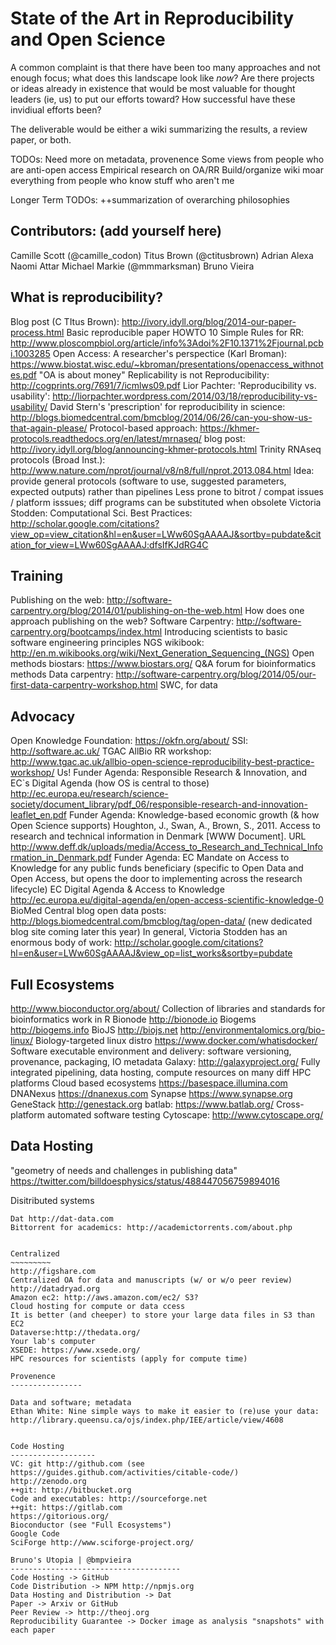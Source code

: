 State of the Art in Reproducibility and Open Science
===========================================
A common complaint is that there have been too many approaches and not enough focus; what does this landscape look like *now*?  Are there projects or ideas already in existence that would be most valuable for thought leaders (ie, us) to put our efforts toward? How successful have these invidiual efforts been?

The deliverable would be either a wiki summarizing the results, a review paper, or both.

TODOs:
Need more on metadata, provenence
Some views from people who are anti-open access
Empirical research on OA/RR
Build/organize wiki
moar everything from people who know stuff who aren't me

Longer Term TODOs:
++summarization of overarching philosophies

## Contributors: (add yourself here) ##
Camille Scott (@camille_codon)
Titus Brown (@ctitusbrown)
Adrian Alexa
Naomi Attar
Michael Markie (@mmmarksman)
Bruno Vieira

What is reproducibility?
--------------------------------

Blog post (C TItus Brown): http://ivory.idyll.org/blog/2014-our-paper-process.html
Basic reproducible paper HOWTO
10 Simple Rules for RR: http://www.ploscompbiol.org/article/info%3Adoi%2F10.1371%2Fjournal.pcbi.1003285
Open Access: A researcher's perspectice (Karl Broman): https://www.biostat.wisc.edu/~kbroman/presentations/openaccess_withnotes.pdf
"OA is about money"
Replicability is not Reproducibility: http://cogprints.org/7691/7/icmlws09.pdf
Lior Pachter: 'Reproducibility vs. usability': http://liorpachter.wordpress.com/2014/03/18/reproducibility-vs-usability/
David Stern's 'prescription' for reproducibility in science: http://blogs.biomedcentral.com/bmcblog/2014/06/26/can-you-show-us-that-again-please/
Protocol-based approach: https://khmer-protocols.readthedocs.org/en/latest/mrnaseq/
blog post: http://ivory.idyll.org/blog/announcing-khmer-protocols.html
Trinity RNAseq protocols (Broad Inst.): http://www.nature.com/nprot/journal/v8/n8/full/nprot.2013.084.html
Idea: provide general protocols (software to use, suggested parameters, expected outputs) rather than pipelines
Less prone to bitrot / compat issues / platform isssues; diff programs can be substituted when obsolete
Victoria Stodden: Computational Sci. Best Practices: http://scholar.google.com/citations?view_op=view_citation&hl=en&user=LWw60SgAAAAJ&sortby=pubdate&citation_for_view=LWw60SgAAAAJ:dfsIfKJdRG4C


Training
-----------

Publishing on the web: http://software-carpentry.org/blog/2014/01/publishing-on-the-web.html
How does one approach publishing on the web?
Software Carpentry: http://software-carpentry.org/bootcamps/index.html
Introducing scientists to basic software engineering principles
NGS wikibook: http://en.m.wikibooks.org/wiki/Next_Generation_Sequencing_(NGS)
Open methods
biostars: https://www.biostars.org/
Q&A forum for bioinformatics methods
Data carpentry: http://software-carpentry.org/blog/2014/05/our-first-data-carpentry-workshop.html
SWC, for data

Advocacy
-------------
Open Knowledge Foundation: https://okfn.org/about/
SSI: http://software.ac.uk/
TGAC AllBio RR workshop: http://www.tgac.ac.uk/allbio-open-science-reproducibility-best-practice-workshop/
Us!
Funder Agenda: Responsible Research & Innovation, and EC`s Digital Agenda (how OS is central to those) http://ec.europa.eu/research/science-society/document_library/pdf_06/responsible-research-and-innovation-leaflet_en.pdf
Funder Agenda: Knowledge-based economic growth (& how Open Science supports) Houghton, J., Swan, A., Brown, S., 2011. Access to research and technical information in Denmark [WWW Document]. URL http://www.deff.dk/uploads/media/Access_to_Research_and_Technical_Information_in_Denmark.pdf
Funder Agenda: EC Mandate on Access to Knowledge for any public funds beneficiary (specific to Open Data and Open Access, but opens the door to implementing across the research lifecycle) EC Digital Agenda & Access to Knowledge http://ec.europa.eu/digital-agenda/en/open-access-scientific-knowledge-0
BioMed Central blog open data posts: http://blogs.biomedcentral.com/bmcblog/tag/open-data/ (new dedicated blog site coming later this year)
In general, Victoria Stodden has an enormous body of work: http://scholar.google.com/citations?hl=en&user=LWw60SgAAAAJ&view_op=list_works&sortby=pubdate


Full Ecosystems
----------------------

http://www.bioconductor.org/about/
Collection of libraries and standards for bioinformatics work in R
Bionode http://bionode.io
Biogems http://biogems.info
BioJS http://biojs.net
http://environmentalomics.org/bio-linux/
Biology-targeted linux distro
https://www.docker.com/whatisdocker/
Software executable environment and delivery: software versioning, provenance, packaging, IO metadata
Galaxy: http://galaxyproject.org/
Fully integrated pipelining, data hosting, compute resources on many diff HPC platforms
Cloud based ecosystems
https://basespace.illumina.com
DNANexus https://dnanexus.com
Synapse https://www.synapse.org
GeneStack http://genestack.org
batlab: https://www.batlab.org/
Cross-platform automated software testing
Cytoscape: http://www.cytoscape.org/



Data Hosting
------------------
"geometry of needs and challenges in publishing data" https://twitter.com/billdoesphysics/status/488447056759894016

Disitributed systems
~~~~~~~~~~~~~~~~
Dat http://dat-data.com
Bittorrent for academics: http://academictorrents.com/about.php


Centralized
~~~~~~~~~
http://figshare.com
Centralized OA for data and manuscripts (w/ or w/o peer review)
http://datadryad.org
Amazon ec2: http://aws.amazon.com/ec2/ S3?
Cloud hosting for compute or data ccess
It is better (and cheeper) to store your large data files in S3 than EC2
Dataverse:http://thedata.org/
Your lab's computer
XSEDE: https://www.xsede.org/
HPC resources for scientists (apply for compute time)

Provenence
----------------

Data and software; metadata
Ethan White: Nine simple ways to make it easier to (re)use your data: http://library.queensu.ca/ojs/index.php/IEE/article/view/4608


Code Hosting
-------------------
VC: git http://github.com (see https://guides.github.com/activities/citable-code/)
http://zenodo.org
++git: http://bitbucket.org
Code and executables: http://sourceforge.net
++git: https://gitlab.com
https://gitorious.org/
Bioconductor (see "Full Ecosystems")
Google Code
SciForge http://www.sciforge-project.org/

Bruno's Utopia | @bmpvieira
--------------------------------------
Code Hosting -> GitHub
Code Distribution -> NPM http://npmjs.org
Data Hosting and Distribution -> Dat
Paper -> Arxiv or GitHub
Peer Review -> http://theoj.org
Reproducibility Guarantee -> Docker image as analysis "snapshots" with each paper
